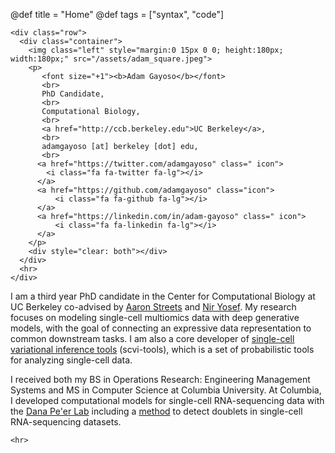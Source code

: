 @def title = "Home"
@def tags = ["syntax", "code"]



~~~
<div class="row">
  <div class="container">
    <img class="left" style="margin:0 15px 0 0; height:180px; width:180px;" src="/assets/adam_square.jpeg">
    <p>
       <font size="+1"><b>Adam Gayoso</b></font>
       <br>
       PhD Candidate,
       <br>
       Computational Biology,
       <br>
       <a href="http://ccb.berkeley.edu">UC Berkeley</a>,
       <br>
       adamgayoso [at] berkeley [dot] edu,
       <br>
      <a href="https://twitter.com/adamgayoso" class=" icon">
        <i class="fa fa-twitter fa-lg"></i>
      </a>
      <a href="https://github.com/adamgayoso" class="icon">
          <i class="fa fa-github fa-lg"></i>
      </a>
      <a href="https://linkedin.com/in/adam-gayoso" class=" icon">
          <i class="fa fa-linkedin fa-lg"></i>
      </a>
    </p>
    <div style="clear: both"></div>
  </div>
  <hr>
</div>

~~~

I am a third year PhD candidate in the Center for Computational Biology at UC Berkeley co-advised by [Aaron Streets](http://streetslab.berkeley.edu) and [Nir Yosef](https://niryosef.wordpress.com).
My research focuses on modeling single-cell multiomics data with deep generative models, with the goal of connecting an expressive data representation to common downstream tasks.
I am also a core developer of [single-cell variational inference tools](http://scvi-tools.org/) (scvi-tools), which is a set of probabilistic tools for analyzing single-cell data.

I received both my BS in Operations Research: Engineering Management Systems and MS in Computer Science at
Columbia University. At Columbia, I developed computational models for single-cell
RNA-sequencing data with the [Dana Pe'er Lab](https://www.mskcc.org/research-areas/labs/dana-pe-er) including a [method](https://github.com/JonathanShor/DoubletDetection) to detect doublets in single-cell RNA-sequencing datasets.

~~~
<hr>
~~~



